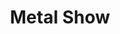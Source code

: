 ---
layout: ../../layouts/PostLayout.astro
title: 'Metal Show'
pubDate: 2025-05-25
video:
    path: '/assets/'
    name: 'portrait-video'
    alt: 'Metal Show'
    thumbnail: '/assets/portrait-video.png' 
settings:
    format: 'full'
    color: 'black'
tags: ["music"]
---